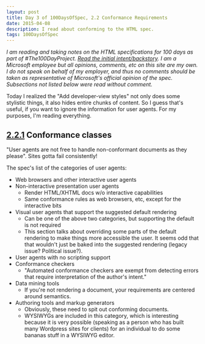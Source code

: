 ```yaml
---
layout: post
title: Day 3 of 100DaysOfSpec, 2.2 Conformance Requirements
date: 2015-04-08
description: I read about conforming to the HTML spec.
tags: 100DaysOfSpec
---
```


*I am reading and taking notes on the HTML specifications for 100 days as part of #The100DayProject. [Read the initial intent/backstory](http://melanie-richards.com/blog/100-day-project). I am a Microsoft employee but all opinions, comments, etc on this site are my own. I do not speak on behalf of my employer, and thus no comments should be taken as representative of Microsoft's official opinion of the spec. Subsections not listed below were read without comment.*

Today I realized the "Add developer-view styles" not only does some stylistic things, it also hides entire chunks of content. So I guess that's useful, if you want to ignore the information for user agents. For my purposes, I'm reading everything.

## [2.2.1](http://www.w3.org/TR/html5/infrastructure.html#conformance-classes) Conformance classes

"User agents are not free to handle non-conformant documents as they please". Sites gotta fail consistently!

The spec's list of the categories of user agents:

* Web browsers and other interactive user agents
* Non-interactive presentation user agents
  * Render HTML/XHTML docs w/o interactive capabilities
  * Same conformance rules as web browsers, etc, except for the interactive bits
* Visual user agents that support the suggested default rendering
  * Can be one of the above two categories, but supporting the default is not required
  * This section talks about overriding some parts of the default rendering to make things more accessible the user. It seems odd that that wouldn't just be baked into the suggested rendering (legacy issue? Political issue?).
* User agents with no scripting support
* Conformance checkers
  * "Automated conformance checkers are exempt from detecting errors that require interpretation of the author's intent."
* Data mining tools
  * If you're not rendering a document, your requirements are centered around semantics.
* Authoring tools and markup generators
  * Obviously, these need to spit out conforming documents.
  * WYSIWYGs are included in this category, which is interesting because it is very possible (speaking as a person who has built many Wordpress sites for clients) for an individual to do some bananas stuff in a WYSIWYG editor.
